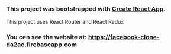 

### This project was bootstrapped with [Create React App](https://github.com/facebook/create-react-app).

This project uses React Router and React Redux 

### You cen see the website at: https://facebook-clone-da2ac.firebaseapp.com
